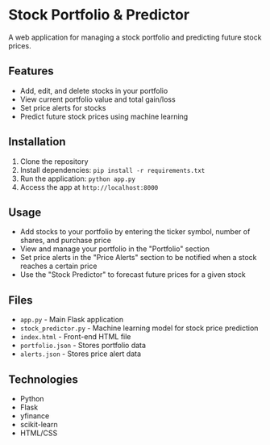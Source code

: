 # Stock Portfolio & Predictor

A web application for managing a stock portfolio and predicting future stock prices. 

## Features
- Add, edit, and delete stocks in your portfolio
- View current portfolio value and total gain/loss
- Set price alerts for stocks
- Predict future stock prices using machine learning

## Installation
1. Clone the repository
2. Install dependencies: `pip install -r requirements.txt` 
3. Run the application: `python app.py`
4. Access the app at `http://localhost:8000`

## Usage
- Add stocks to your portfolio by entering the ticker symbol, number of shares, and purchase price
- View and manage your portfolio in the "Portfolio" section
- Set price alerts in the "Price Alerts" section to be notified when a stock reaches a certain price
- Use the "Stock Predictor" to forecast future prices for a given stock

## Files
- `app.py` - Main Flask application 
- `stock_predictor.py` - Machine learning model for stock price prediction
- `index.html` - Front-end HTML file
- `portfolio.json` - Stores portfolio data
- `alerts.json` - Stores price alert data

## Technologies
- Python
- Flask
- yfinance
- scikit-learn
- HTML/CSS
